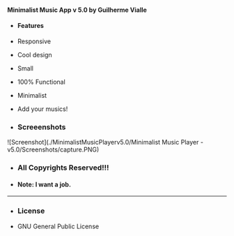 #### Minimalist Music App v 5.0 by Guilherme Vialle

-   #### Features

-   Responsive
-   Cool design
-   Small
-   100% Functional
-   Minimalist
-   Add your musics!

-   ### Screeenshots

![Screenshot](./MinimalistMusicPlayerv5.0/Minimalist Music Player - v5.0/Screenshots/capture.PNG)

-   ### All Copyrights Reserved!!!

-   #### Note: I want a job.

---

-   ### License

-   GNU General Public License
